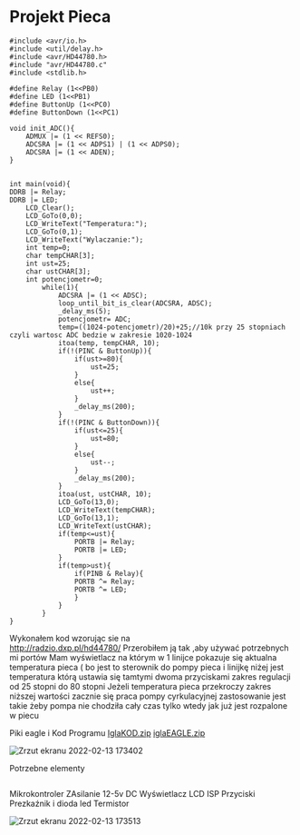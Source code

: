 # Projekt Pieca
```
#include <avr/io.h>
#include <util/delay.h>
#include <avr/HD44780.h>
#include "avr/HD44780.c"
#include <stdlib.h>

#define Relay (1<<PB0)
#define LED (1<<PB1)
#define ButtonUp (1<<PC0)
#define ButtonDown (1<<PC1)

void init_ADC(){
	ADMUX |= (1 << REFS0);
	ADCSRA |= (1 << ADPS1) | (1 << ADPS0);
	ADCSRA |= (1 << ADEN);
}


int main(void){
DDRB |= Relay;
DDRB |= LED;
	LCD_Clear();
	LCD_GoTo(0,0);
	LCD_WriteText("Temperatura:");
	LCD_GoTo(0,1);
	LCD_WriteText("Wylaczanie:");
	int temp=0;
	char tempCHAR[3];
	int ust=25;
	char ustCHAR[3];
	int potencjometr=0;
		while(1){
			ADCSRA |= (1 << ADSC);
			loop_until_bit_is_clear(ADCSRA, ADSC);
			_delay_ms(5);
			potencjometr= ADC;
			temp=((1024-potencjometr)/20)+25;//10k przy 25 stopniach czyli wartosc ADC bedzie w zakresie 1020-1024
			itoa(temp, tempCHAR, 10);
			if(!(PINC & ButtonUp)){
				if(ust>=80){
					ust=25;
				}
				else{
					ust++;
				}
				_delay_ms(200);
			}
			if(!(PINC & ButtonDown)){
				if(ust<=25){
					ust=80;
				}
				else{
					ust--;
				}
				_delay_ms(200);
			}
			itoa(ust, ustCHAR, 10);
			LCD_GoTo(13,0);
			LCD_WriteText(tempCHAR);
			LCD_GoTo(13,1);
			LCD_WriteText(ustCHAR);
			if(temp<=ust){
				PORTB |= Relay;
				PORTB |= LED;
			}
			if(temp>ust){
				if(PINB & Relay){
				PORTB ^= Relay;
				PORTB ^= LED;
				}
			}
		}
}

```

Wykonałem kod wzorując sie na  
http://radzio.dxp.pl/hd44780/
Przerobiłem ją tak ,aby używać potrzebnych mi portów
Mam  wyświetlacz na którym w 1 linijce pokazuje się
aktualna temperatura pieca ( bo jest to sterownik do pompy pieca
i linijkę niżej jest temperatura którą ustawia się tamtymi dwoma przyciskami
zakres regulacji od 25 stopni do 80 stopni
Jeżeli temperatura pieca przekroczy zakres niższej wartości zacznie się praca pompy cyrkulacyjnej
zastosowanie jest takie żeby pompa nie chodziła cały czas tylko wtedy jak już jest rozpalone w piecu

Piki eagle i Kod Programu
[IglaKOD.zip](https://github.com/UMGKamil/Kamil/files/8056009/IglaKOD.zip)
[iglaEAGLE.zip](https://github.com/UMGKamil/Kamil/files/8056010/iglaEAGLE.zip)



![Zrzut ekranu 2022-02-13 173402](https://user-images.githubusercontent.com/94539637/153762976-1db44388-aa82-4196-90e2-8316890daace.jpg)


Potrzebne elementy 

```
```
Mikrokontroler
ZAsilanie 12-5v DC
Wyświetlacz LCD
ISP
Przyciski
Prezkaźnik i dioda led
Termistor


![Zrzut ekranu 2022-02-13 173513](https://user-images.githubusercontent.com/94539637/153763030-82c03527-0f3a-4181-89d5-64d07d2bc148.jpg)

